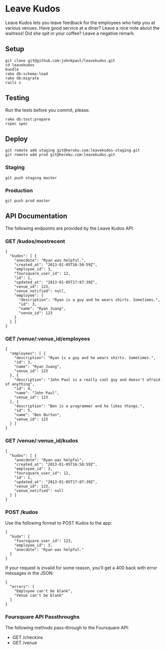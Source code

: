 # Leave Kudos

Leave Kudos lets you leave feedback for the employees who help you at various venues. Have good service at a diner? Leave a nice note about the waitress! Did she spit in your coffee? Leave a negative remark.

## Setup

    git clone git@github.com:johnkpaul/leavekudos.git
    cd leavekudos
    bundle
    rake db:schema:load
    rake db:migrate
    rails s


## Testing

Run the tests before you commit, please.

    rake db:test:prepare
    rspec spec


## Deploy

    git remote add staging git@heroku.com:leavekudos-staging.git
    git remote add prod git@heroku.com:leavekudos.git


### Staging

    git push staging master


### Production

    git push prod master

## API Documentation

The following endpoints are provided by the Leave Kudos API:

### GET /kudos/mostrecent

    {
      "kudos": [ {
        "anecdote": "Ryan was helpful.",
        "created_at": "2013-01-05T16:50:59Z",
        "employee_id": 3,
        "foursquare_user_id": 12,
        "id": 1,
        "updated_at": "2013-01-05T17:07:39Z",
        "venue_id": 123,
        "venue_notified": null,
        "employee": {
          "description": "Ryan is a guy and he wears shirts. Sometimes.",
          "id": 3,
          "name": "Ryan Juang",
          "venue_id": 123
        }
      } ]
    }

### GET /venue/:venue_id/employees

    {
      "employees": [ {
        "description": "Ryan is a guy and he wears shirts. Sometimes.",
        "id": 3,
        "name": "Ryan Juang",
        "venue_id": 123
      }, {
        "description": "John Paul is a really cool guy and doesn't afraid of anything",
        "id": 4,
        "name": "John Paul",
        "venue_id": 123
      }, {
        "description": "Ben is a programmer and he likes things.",
        "id": 5,
        "name": "Ben Burton",
        "venue_id": 123
      } ]
    }


### GET /venue/:venue_id/kudos

    {
      "kudos": [ {
        "anecdote": "Ryan was helpful",
        "created_at": "2013-01-05T16:50:59Z",
        "employee_id": 3,
        "foursquare_user_id": 12,
        "id": 1,
        "updated_at": "2013-01-05T17:07:39Z",
        "venue_id": 123,
        "venue_notified": null
      } ]
    }


### POST /kudos

Use the following format to POST Kudos to the app:

    {
      "kudo": {
        "foursquare_user_id": 123,
        "employee_id": 3,
        "anecdote": "Ryan was helpful."
      }
    }


If your request is invalid for some reason, you'll get a 400 back with error messages in the JSON:

    {
      "errors": [
        "Employee can't be blank",
        "Venue can't be blank"
      ]
    }

### Foursquare API Passthroughs

The following methods pass-through to the Foursquare API:

  * GET /checkins
  * GET /venue